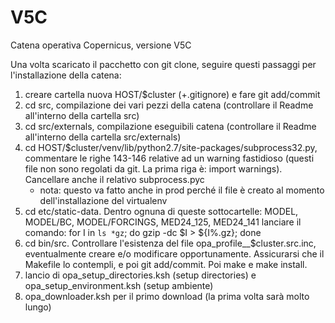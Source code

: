 # V5C

Catena operativa Copernicus, versione V5C

Una volta scaricato il pacchetto con git clone, seguire questi passaggi per l'installazione della catena:

1. creare cartella nuova HOST/$cluster (+.gitignore) e fare git add/commit
2. cd src, compilazione dei vari pezzi della catena (controllare il Readme all'interno della cartella src)
3. cd src/externals, compilazione eseguibili catena (controllare il Readme all'interno della cartella src/externals)
4. cd HOST/$cluster/venv/lib/python2.7/site-packages/subprocess32.py, commentare le righe 143-146 relative ad un warning fastidioso (questi file non sono regolati da git. La prima riga è: import warnings). Cancellare anche il relativo subprocess.pyc
   - nota: questo va fatto anche in prod perché il file è creato al momento dell'installazione del virtualenv
5. cd etc/static-data. Dentro ognuna di queste sottocartelle: MODEL, MODEL/BC, MODEL/FORCINGS, MED24_125, MED24_141 lanciare il comando: for I in `ls *gz`; do gzip -dc $I > ${I%.gz}; done
6. cd bin/src. Controllare l'esistenza del file opa_profile__$cluster.src.inc, eventualmente creare e/o modificare opportunamente. Assicurarsi che il Makefile lo contempli, e poi git add/commit.
   Poi make e make install.
7. lancio di opa_setup_directories.ksh (setup directories) e opa_setup_environment.ksh (setup ambiente)
8. opa_downloader.ksh per il primo download (la prima volta sarà molto lungo)
